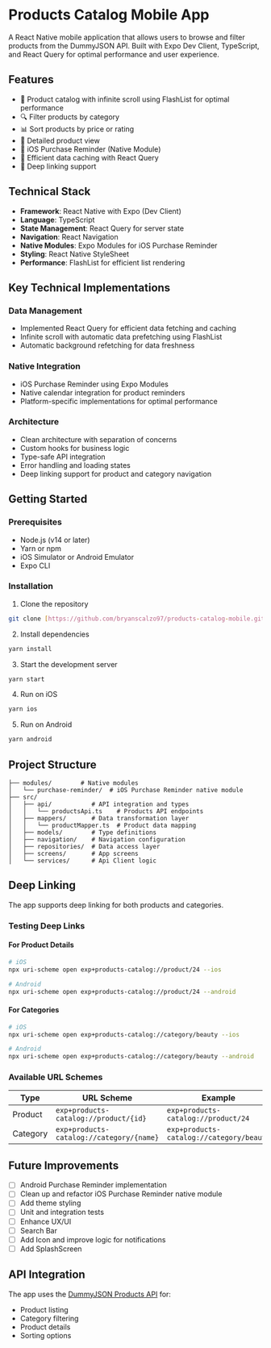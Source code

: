 # Products Catalog Mobile App

A React Native mobile application that allows users to browse and filter products from the DummyJSON API. Built with Expo Dev Client, TypeScript, and React Query for optimal performance and user experience.

## Features

- 📱 Product catalog with infinite scroll using FlashList for optimal performance
- 🔍 Filter products by category
- 📊 Sort products by price or rating
- 📝 Detailed product view
- 📅 iOS Purchase Reminder (Native Module)
- 🔄 Efficient data caching with React Query
- 🎯 Deep linking support

## Technical Stack

- **Framework**: React Native with Expo (Dev Client)
- **Language**: TypeScript
- **State Management**: React Query for server state
- **Navigation**: React Navigation
- **Native Modules**: Expo Modules for iOS Purchase Reminder
- **Styling**: React Native StyleSheet
- **Performance**: FlashList for efficient list rendering

## Key Technical Implementations

### Data Management

- Implemented React Query for efficient data fetching and caching
- Infinite scroll with automatic data prefetching using FlashList
- Automatic background refetching for data freshness

### Native Integration

- iOS Purchase Reminder using Expo Modules
- Native calendar integration for product reminders
- Platform-specific implementations for optimal performance

### Architecture

- Clean architecture with separation of concerns
- Custom hooks for business logic
- Type-safe API integration
- Error handling and loading states
- Deep linking support for product and category navigation

## Getting Started

### Prerequisites

- Node.js (v14 or later)
- Yarn or npm
- iOS Simulator or Android Emulator
- Expo CLI

### Installation

1. Clone the repository

```bash
git clone [https://github.com/bryanscalzo97/products-catalog-mobile.git]
```

2. Install dependencies

```bash
yarn install
```

3. Start the development server

```bash
yarn start
```

4. Run on iOS

```bash
yarn ios
```

5. Run on Android

```bash
yarn android
```

## Project Structure

```
├── modules/        # Native modules
│   └── purchase-reminder/  # iOS Purchase Reminder native module
├── src/
│   ├── api/           # API integration and types
│   │   └── productsApi.ts    # Products API endpoints
│   ├── mappers/       # Data transformation layer
│   │   └── productMapper.ts  # Product data mapping
│   ├── models/        # Type definitions
│   ├── navigation/    # Navigation configuration
│   ├── repositories/  # Data access layer
│   ├── screens/       # App screens
│   └── services/      # Api Client logic
```

## Deep Linking

The app supports deep linking for both products and categories.

### Testing Deep Links

#### For Product Details

```bash
# iOS
npx uri-scheme open exp+products-catalog://product/24 --ios

# Android
npx uri-scheme open exp+products-catalog://product/24 --android
```

#### For Categories

```bash
# iOS
npx uri-scheme open exp+products-catalog://category/beauty --ios

# Android
npx uri-scheme open exp+products-catalog://category/beauty --android
```

### Available URL Schemes

| Type     | URL Scheme                               | Example                                  |
| -------- | ---------------------------------------- | ---------------------------------------- |
| Product  | `exp+products-catalog://product/{id}`    | `exp+products-catalog://product/24`      |
| Category | `exp+products-catalog://category/{name}` | `exp+products-catalog://category/beauty` |

## Future Improvements

- [ ] Android Purchase Reminder implementation
- [ ] Clean up and refactor iOS Purchase Reminder native module
- [ ] Add theme styling
- [ ] Unit and integration tests
- [ ] Enhance UX/UI
- [ ] Search Bar
- [ ] Add Icon and improve logic for notifications
- [ ] Add SplashScreen

## API Integration

The app uses the [DummyJSON Products API](https://dummyjson.com/docs/products) for:

- Product listing
- Category filtering
- Product details
- Sorting options
